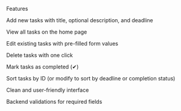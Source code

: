 Features

Add new tasks with title, optional description, and deadline

View all tasks on the home page

Edit existing tasks with pre-filled form values

Delete tasks with one click

Mark tasks as completed (✔)

Sort tasks by ID (or modify to sort by deadline or completion status)

Clean and user-friendly interface

Backend validations for required fields
